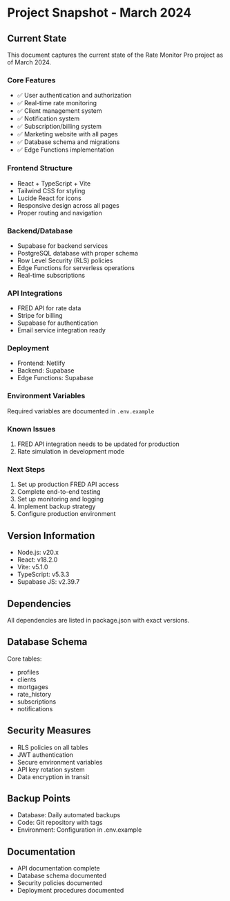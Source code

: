# Project Snapshot - March 2024

## Current State
This document captures the current state of the Rate Monitor Pro project as of March 2024.

### Core Features
- ✅ User authentication and authorization
- ✅ Real-time rate monitoring
- ✅ Client management system
- ✅ Notification system
- ✅ Subscription/billing system
- ✅ Marketing website with all pages
- ✅ Database schema and migrations
- ✅ Edge Functions implementation

### Frontend Structure
- React + TypeScript + Vite
- Tailwind CSS for styling
- Lucide React for icons
- Responsive design across all pages
- Proper routing and navigation

### Backend/Database
- Supabase for backend services
- PostgreSQL database with proper schema
- Row Level Security (RLS) policies
- Edge Functions for serverless operations
- Real-time subscriptions

### API Integrations
- FRED API for rate data
- Stripe for billing
- Supabase for authentication
- Email service integration ready

### Deployment
- Frontend: Netlify
- Backend: Supabase
- Edge Functions: Supabase

### Environment Variables
Required variables are documented in `.env.example`

### Known Issues
1. FRED API integration needs to be updated for production
2. Rate simulation in development mode

### Next Steps
1. Set up production FRED API access
2. Complete end-to-end testing
3. Set up monitoring and logging
4. Implement backup strategy
5. Configure production environment

## Version Information
- Node.js: v20.x
- React: v18.2.0
- Vite: v5.1.0
- TypeScript: v5.3.3
- Supabase JS: v2.39.7

## Dependencies
All dependencies are listed in package.json with exact versions.

## Database Schema
Core tables:
- profiles
- clients
- mortgages
- rate_history
- subscriptions
- notifications

## Security Measures
- RLS policies on all tables
- JWT authentication
- Secure environment variables
- API key rotation system
- Data encryption in transit

## Backup Points
- Database: Daily automated backups
- Code: Git repository with tags
- Environment: Configuration in .env.example

## Documentation
- API documentation complete
- Database schema documented
- Security policies documented
- Deployment procedures documented